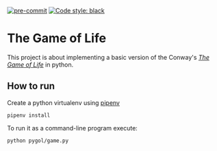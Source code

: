 [![pre-commit](https://img.shields.io/badge/pre--commit-enabled-brightgreen?logo=pre-commit&logoColor=white)](https://github.com/pre-commit/pre-commit)
[![Code style: black](https://img.shields.io/badge/code%20style-black-000000.svg)](https://github.com/psf/black)
# The Game of Life

This project is about implementing a basic version of the Conway's [_The Game of Life_][wiki-tgol] in python.

## How to run

Create a python virtualenv using [pipenv][pipenv-doc]

```shell script
pipenv install
```

To run it as a command-line program execute:

```shell script
python pygol/game.py
```

[wiki-tgol]: https://en.wikipedia.org/wiki/Conway%27s_Game_of_Life
[pipenv-doc]: https://pipenv.pypa.io/en/latest/
